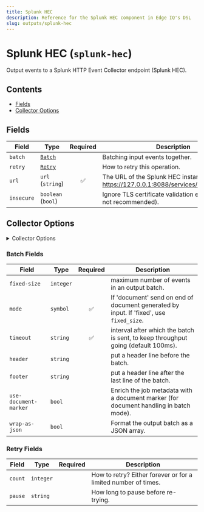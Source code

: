 ```yaml
---
title: Splunk HEC
description: Reference for the Splunk HEC component in Edge IQ's DSL
slug: outputs/splunk-hec
---
```


# Splunk HEC (`splunk-hec`)

Output events to a Splunk HTTP Event Collector endpoint (Splunk HEC).


## Contents

- [Fields](#fields)
- [Collector Options](#collector-options)




## Fields


| Field | Type | Required | Description |
|---|---|:---:|---|
| `batch` | [`Batch`](#batch-fields) |  | Batching input events together. |
| `retry` | [`Retry`](#retry-fields) |  | How to retry this operation. |
| `url` | `url` (`string`) | ✅ | The URL of the Splunk HEC instance (example: https://127.0.0.1:8088/services/collector/event). |
| `insecure` | `boolean` (`bool`) |  | Ignore TLS certificate validation errors (This is not recommended). |



## Collector Options

<details>
<summary>Collector Options</summary>


| Field | Type | Required | Description |
|---|---|:---:|---|
| `hec-token` | `splunk_hec_output:hec-token` | ✅ | Specify a value to use for the HEC Token or set it using an event field. |
| `metrics` | `boolean` (`bool`) |  | Send a metrics formatted payload to the HEC endpoint. |
| `event-field` | `event-field` (`string`) |  | If specified, the field's contents will be submitted as the event payload to the endpoint. |
| `time-field` | `event-field` (`string`) |  | Use the specified field for the timestamp of the endpoint. This should be in Unix epoch format. |
| `index` | `splunk_hec_output:index` |  | Specify a value to use for the Splunk `index` or set it using an event field. |
| `host` | `splunk_hec_output:host` |  | Specify a value to use for the Splunk `host` or set it using an event field. |
| `source` | `splunk_hec_output:source` |  | Specify a value to use for the Splunk `source` or set it using an event field. |
| `sourcetype` | `splunk_hec_output:sourcetype` |  | Specify a value to use for the Splunk `sourcetype` or set it using an event field. |
| `remove` | `boolean` (`bool`) |  | Consume (remove) fields from the event payload before submitting to the endpoint. Applicable to time-field, host-field, source-field, sourcetype-field, index-field and hec-token-field. |

</details>





### Batch Fields

| Field | Type | Required | Description |
|---|---|:---:|---|
| `fixed-size` | `integer` |  | maximum number of events in an output batch. |
| `mode` | `symbol` | ✅ | If 'document' send on end of document generated by input. If 'fixed', use `fixed_size`. |
| `timeout` | `string` | ✅ | interval after which the batch is sent, to keep throughput going (default 100ms). |
| `header` | `string` |  | put a header line before the batch. |
| `footer` | `string` |  | put a header line after the last line of the batch. |
| `use-document-marker` | `bool` |  | Enrich the job metadata with a document marker (for document handling in batch mode). |
| `wrap-as-json` | `bool` |  | Format the output batch as a JSON array. |



### Retry Fields

| Field | Type | Required | Description |
|---|---|:---:|---|
| `count` | `integer` |  | How to retry? Either forever or for a limited number of times. |
| `pause` | `string` |  | How long to pause before re-trying. |





